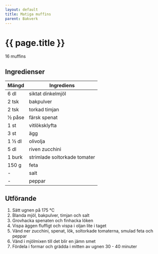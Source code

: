```yaml
---
layout: default
title: Matiga muffins
parent: Bakverk
---
```


# {{ page.title }}
16 muffins

## Ingredienser

Mängd|Ingrediens
------------ | -------------
6 dl|siktat dinkelmjöl
2 tsk|bakpulver
2 tsk|torkad timjan
½ påse|färsk spenat
1 st|vitlöksklyfta
3 st|ägg
1 ½ dl|olivolja
5 dl|riven zucchini
1 burk|strimlade soltorkade tomater
150 g|feta
\-|salt
\-|peppar

## Utförande
1. Sätt ugnen på 175 ℃
2. Blanda mjöl, bakpulver, timjan och salt
3. Grovhacka spenaten och finhacka löken
4. Vispa äggen fluffigt och vispa i oljan lite i taget
5. Vänd ner zucchini, spenat, lök, soltorkade tomaterna, smulad feta och peppar
6. Vänd i mjölmixen till det blir en jämn smet
7. Fördela i formar och grädda i mitten av ugnen 30 - 40 minuter
